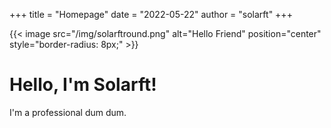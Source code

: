 +++
title = "Homepage"
date = "2022-05-22"
author = "solarft"
+++

{{< image src="/img/solarftround.png" alt="Hello Friend" position="center" style="border-radius: 8px;" >}}

# Hello, I'm Solarft!
I'm a professional dum dum.



